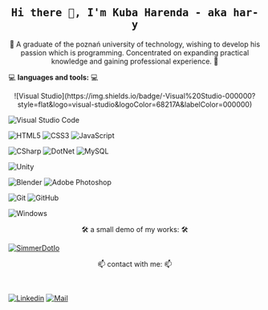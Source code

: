 <h2 align='center'><samp><strong>Hi there 👋, I'm Kuba Harenda - aka har-y</strong></samp></h2>
<p align='center'>💬 A graduate of the poznań university of technology, wishing to develop his passion which is programming. Concentrated on expanding practical knowledge and gaining professional experience. 💬</p>

💻 **languages and tools:** 💻 <br>
<p align="center">![Visual Studio](https://img.shields.io/badge/-Visual%20Studio-000000?style=flat&logo=visual-studio&logoColor=68217A&labelColor=000000)</p>

![Visual Studio Code](https://img.shields.io/badge/-Visual%20Studio%20Code-000000?style=flat&logo=visual-studio-code&logoColor=2596BE&labelColor=000000)

![HTML5](https://img.shields.io/badge/-HTML5-000000?style=flat&logo=html5&logoColor=E34F26&labelColor=000000)
![CSS3](https://img.shields.io/badge/-CSS3-000000?style=flat&logo=css3&logoColor=1572B6&labelColor=000000) 
![JavaScript](https://img.shields.io/badge/-Java%20Script-000000?style=flat&logo=javascript&logoColor=F7E018&labelColor=000000)

![CSharp](https://img.shields.io/badge/-C%20Sharp-000000?style=flat&logo=c-sharp&logoColor=7f3089&labelColor=000000)
![DotNet](https://img.shields.io/badge/-.NET-000000?style=flat&logo=dot-net&logoColor=7f3089&labelColor=000000)
![MySQL](https://img.shields.io/badge/-MySQL-000000?style=flat&logo=mysql&logoColor=ffffff&labelColor=000000)

![Unity](https://img.shields.io/badge/-Unity-000000?style=flat&logo=unity&logoColor=ffffff&labelColor=000000)

![Blender](https://img.shields.io/badge/-Blender-000000?style=flat&logo=blender&logoColor=e77c0c&labelColor=000000)
![Adobe Photoshop](https://img.shields.io/badge/-Adobe%20Photoshop-000000?style=flat&logo=adobe-photoshop&logoColor=2596BE&labelColor=000000)

![Git](https://img.shields.io/badge/-Git-000000?style=flat&logo=git&logoColor=F05032&labelColor=000000)
![GitHub](https://img.shields.io/badge/-GitHub-000000?style=flat&logo=github&logoColor=ffffff&labelColor=000000)

![Windows](https://img.shields.io/badge/-Windows-000000?style=flat&logo=windows&logoColor=046ad9&labelColor=000000)
</p>
<p align='center'>🛠️ a small demo of my works: 🛠️</p>

[![SimmerDotIo](https://img.shields.io/badge/-Simmer.io-000000?style=flat&logo=itch-dot-io&logoColor=ffffff&labelColor=000000)](https://simmer.io/@hary)

<p align='center'>📫 contact with me: 📫</p><br>

[![Linkedin](https://img.shields.io/badge/LinkedIn-Jakub%20Harenda-blue?logo=Linkedin&logoColor=blue&labelColor=black)](https://www.linkedin.com/in/jakub-harenda/)
[![Mail](https://img.shields.io/badge/gmail-jakub.harenda@gmail.com-blue?logo=Gmail&logoColor=blue&labelColor=black)](mailto:jakub.harenda@gmail.com)
<br/>

<!--
**har-y/har-y** is a ✨ _special_ ✨ repository because its `README.md` (this file) appears on your GitHub profile.

Here are some ideas to get you started:

- 🔭 I’m currently working on ...
- 🌱 I’m currently learning ...
- 👯 I’m looking to collaborate on ...
- 🤔 I’m looking for help with ...
- 💬 Ask me about ...
- 📫 How to reach me: ...
- 😄 Pronouns: ...
- ⚡ Fun fact: ...
-->

[gitsite]: https://github.com/har-y
[linkedin]: https://www.linkedin.com/in/jakub-harenda/
[facebook]: https://www.facebook.com/jakub.harenda
[simmerdotio]: https://simmer.io/@hary
